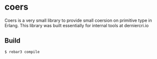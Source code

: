 coers
=====

Coers is a very small library to provide small coersion
on primitive type in Erlang. This library was built
essentially for internal tools at derniercri.io

Build
-----

    $ rebar3 compile
